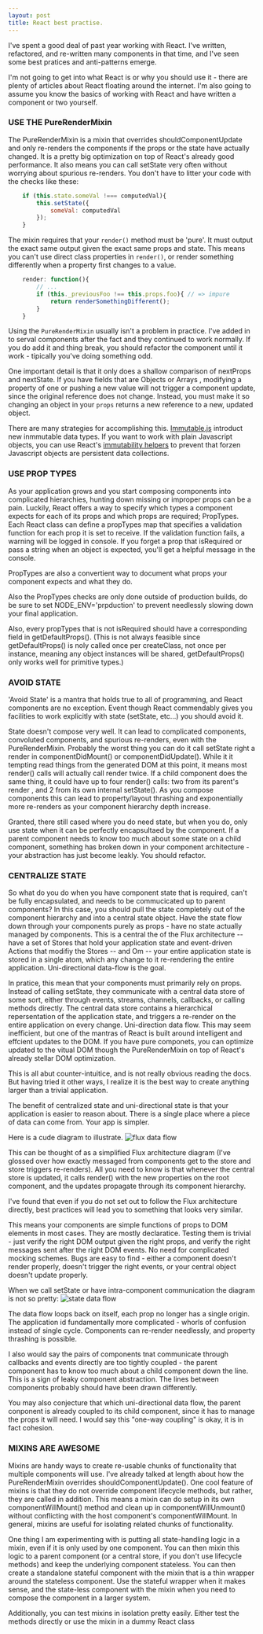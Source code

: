 ```yaml
---
layout: post
title: React best practise.
---
```


I've spent a good deal of past year working with React. I've written, refactored, and re-written many components in that time, and I've seen some best pratices and anti-patterns emerge.

I'm not going to get into what React is or why you should use it - there are plenty of articles about React floating around the internet. I'm also going to assume you know the basics of working with React and have written a component or two yourself.

### USE THE PureRenderMixin

The PureRenderMixin is a mixin that overrides shouldComponentUpdate and only re-renders the components if the props or the state have actually changed. It is a pretty big optimization on top of React's already good performance. It also means you can call setState very often without worrying about spurious re-renders. You don't have to litter your code with the checks like these:

```javascript
    if (this.state.someVal !=== computedVal){
        this.setState({
            someVal: computedVal
        });
    }
```

The mixin requires that your `render()` method must be 'pure'. It must output the exact same output given the exact same props and state. This means you can't use direct class properties in `render()`, or render something differently when a property first changes to a value.

```javascript
    render: function(){
        // ...
        if (this._previousFoo !== this.props.foo){ // => impure
            return renderSomethingDifferent();
        }
    }
```
Using the `PureRenderMixin` usually isn't a problem in practice. I've added in to serval components after the fact and they continued to work normally. If you do add it and thing break, you should refactor the component until it work - tipically you've doing something odd.

One important detail is that it only does a shallow comparison of nextProps and nextState. If you have fields that are Objects or Arrays , modifying a property of one or pushing a new value will not trigger a component update, since the original reference does not change. Instead, you must make it so changing an object in your `props` returns a new reference to a new, updated object.

There are many strategies for accomplishing this. [Immutable.js](http://facebook.github.io/immutable-js/) introduct new inmmutable data types. If you want to work with plain Javascript objects, you can use React's [immutability helpers](http://facebook.github.io/react/docs/update.html) to prevent that forzen Javascript objects are persistent data collections.


### USE PROP TYPES

As your application grows and you start composing components into complicated hierarchies, hunting down missing or improper props can be a pain. Luckily, React offers
a way to specify which types a component expects for each of its props and which props are required; PropTypes. Each React class can define a propTypes map that specifies
a validation function for each prop it is set to receive. If the validation function fails, a warning will be logged in console. If you forget a prop that isRequired or 
pass a string when an object is expected, you'll get a helpful message in the console.

PropTypes are also a convertient way to document what props your component expects and what they do.

Also the PropTypes checks are only done outside of production builds, do be sure to set NODE_ENV='prpduction' to prevent needlessly slowing down your final application.

Also, every propTypes that is not isRequired should have a corresponding field in getDefaultProps(). (This is not always feasible since getDefaultProps() is noly called
        once per createClass, not once per instance, meaning any object instances will be shared, getDefaultProps() only works well for primitive types.)


### AVOID STATE

'Avoid State' is a mantra that holds true to all of programming, and React components are no exception. Event though React commendably gives you facilities to work 
explicitly with state (setState, etc...) you should avoid  it.

State doesn't compose very well. It can lead to complicated components, convoluted components, and spurious re-renders, even with the PureRenderMixin. Probably the worst 
thing you can do it call setState right a render in componentDidMount() or componentDidUpdate(). While it it tempting read things from the generated DOM at this point, it 
means most render() calls will actually call render twice. If a child component does the same thing, it could have up to four render() calls: two from its parent's render
, and 2 from its own internal setState(). As you compose components this can lead to property/layout thrashing and exponentially more re-renders as your component 
hierarchy depth increase.

Granted, there still cased where you do need state, but when you do, only use state when it can be perfectly encapsultaed by the component. If a parent component needs to
know too much about some state on a child component, something has broken down in your component architecture - your abstraction has just become leakly. You should refactor.

### CENTRALIZE STATE


So what do you do when you have component state that is required, can't be fully encapsulated, and needs to be commucicated up to parent components? In this case, you 
should pull the state completely out of the component hierarchy and into a central state object. Have the state flow down through your components purely as props - have
no state actually managed by components. This is a central the of the Flux architecture -- have a set of Stores that hold your application state and event-driven Actions 
that modifiy the Stores -- and Om -- your entire application state is stored in a single atom, which  any change to it re-rendering the entire application. Uni-directional data-flow is the goal.

In pratice, this mean that your components must primarily rely on props. Instead of calling setState, they communicate with a central data store of some sort, either through events, streams, channels, callbacks, or calling methods directly. The central data store contains a hierarchical repersentation of the application state, and 
triggers a re-render on the entire application on every change. Uni-direction data flow. This may seem inefficient, but one of the mantras of React is built around 
intelligent and effcient updates to the DOM. If you have pure componets, you can optimize updated to the vitual DOM though the PureRenderMixin on top of React's already
stellar DOM optimization. 

This is all abut counter-intuitice, and is not really obvious reading the docs. But having tried it other ways, I realize it is the best way to create anything larger than a trivial application.

The benefit of centralized state and uni-directional state is that your application is easier to reason about. There is a single place where a piece of data can come from. Your app is simpler.

Here is a cude diagram to illustrate.
![flux data flow](/images/data_flow.svg)

This can be thought of as a simplified Flux architecture diagram (I've glossed over how exactly messaged from components get to the store and store triggers re-renders). All you need to know is that whenever the central store is updated, it calls render() with the new properties on the root component, and the updates propagate through its 
component hierarchy.

I've found that even if you do not set out to follow the Flux architecture directly, best practices will lead you to something that looks very similar.

This means your components are simple functions of props to DOM elements in most cases. They are mostly declaratice. Testing them is trivial - just verify the right DOM 
output given the right props, and verify the right messages sent after the right DOM events. No need for complicated mocking schemes. Bugs are easy to find - either a 
component doesn't render properly, doesn't trigger the right events, or your central object doesn't update properly.


When we call setState or have intra-component communication the diagram is not so pretty:
![state data flow](/images/data_flow2.svg)

The data flow loops back on itself, each prop no longer has a single origin. The application id fundamentally more complicated - whorls of confusion instead of single cycle. Components can re-render needlessly, and property thrashing is possible.

I also would say the pairs of components tnat communicate through callbacks and events directly are too tightly coupled - the parent component has to know too much about a child component down the line. This is a sign of leaky component abstraction. The lines between components probably should have been drawn differently.

You may also conjecture that which uni-directional data flow, the parent conponent is already coupled to its child component, since it has to manage the props it will need. I would say this "one-way coupling" is okay, it is in fact cohesion.

### MIXINS ARE AWESOME

Mixins are handy ways to create re-usable chunks of functionality that multiple components will use. I've already talked at length about how the PureRenderMixin overrides shouldComponentUpdate(). One cool feature of mixins is that they do not override component lifecycle methods, but rather, they are called in addition. This means a mixin can do setup in its own componentWillMount() method and clean up in componentWillUnmount() without conflicting with the host component's componentWillMount. In general, mixins are useful for isolating related chunks of functionality.

One thing I am experimenting with is putting all state-handling logic in a mixin, even if it is only used by one component. You can then mixin this logic to a parent component (or a central store, if you don't use lifecycle methods) and keep the underlying component stateless. You can then create a standalone stateful component with the mixin that is a thin wrapper around the stateless component. Use the stateful wrapper when it makes sense, and the state-less component with the mixin when you need to compose the component in a larger system.

Additionally, you can test mixins in isolation pretty easily. Either test the methods directly or use the mixin in a dummy React class





















































































